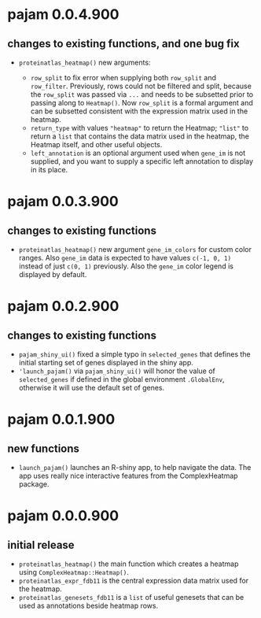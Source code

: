 # pajam 0.0.4.900

## changes to existing functions, and one bug fix

* `proteinatlas_heatmap()` new arguments:

   * `row_split` to fix error when supplying both `row_split`
   and `row_filter`. Previously, rows could not be filtered
   and split, because the `row_split` was passed via `...`
   and needs to be subsetted prior to passing along to `Heatmap()`.
   Now `row_split` is a formal argument and can be subsetted
   consistent with the expression matrix used in the heatmap.
   * `return_type` with values `"heatmap"` to return the Heatmap;
   `"list"` to return a `list` that contains the data matrix used
   in the heatmap, the Heatmap itself, and other useful objects.
   * `left_annotation` is an optional argument used when `gene_im`
   is not supplied, and you want to supply a specific left annotation
   to display in its place.


# pajam 0.0.3.900

## changes to existing functions

* `proteinatlas_heatmap()` new argument `gene_im_colors`
for custom color ranges. Also `gene_im` data is expected
to have values `c(-1, 0, 1)` instead of just `c(0, 1)`
previously. Also the `gene_im` color legend is displayed
by default.

# pajam 0.0.2.900

## changes to existing functions

* `pajam_shiny_ui()` fixed a simple typo in `selected_genes` that
defines the initial starting set of genes displayed in the shiny
app.
* `'launch_pajam()` via `pajam_shiny_ui()` will honor the
value of `selected_genes` if defined in the global environment
`.GlobalEnv`, otherwise it will use the default set of genes.

# pajam 0.0.1.900

## new functions

* `launch_pajam()` launches an R-shiny app, to help navigate the
data. The app uses really nice interactive features from the
ComplexHeatmap package.

# pajam 0.0.0.900

## initial release

* `proteinatlas_heatmap()` the main function which creates a heatmap
using `ComplexHeatmap::Heatmap()`.
* `proteinatlas_expr_fdb11` is the central expression data matrix used
for the heatmap.
* `proteinatlas_genesets_fdb11` is a `list` of useful genesets that
can be used as annotations beside heatmap rows.
